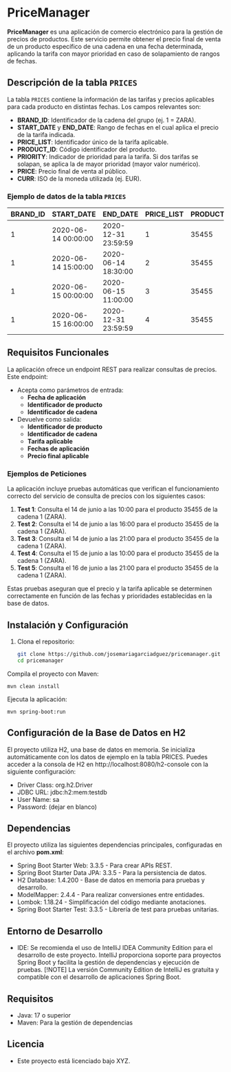 # PriceManager

**PriceManager** es una aplicación de comercio electrónico para la gestión de precios de productos. Este servicio permite obtener el precio final de venta de un producto específico de una cadena en una fecha determinada, aplicando la tarifa con mayor prioridad en caso de solapamiento de rangos de fechas.

## Descripción de la tabla `PRICES`

La tabla `PRICES` contiene la información de las tarifas y precios aplicables para cada producto en distintas fechas. Los campos relevantes son:

- **BRAND_ID**: Identificador de la cadena del grupo (ej. 1 = ZARA).
- **START_DATE** y **END_DATE**: Rango de fechas en el cual aplica el precio de la tarifa indicada.
- **PRICE_LIST**: Identificador único de la tarifa aplicable.
- **PRODUCT_ID**: Código identificador del producto.
- **PRIORITY**: Indicador de prioridad para la tarifa. Si dos tarifas se solapan, se aplica la de mayor prioridad (mayor valor numérico).
- **PRICE**: Precio final de venta al público.
- **CURR**: ISO de la moneda utilizada (ej. EUR).

### Ejemplo de datos de la tabla `PRICES`

| BRAND_ID | START_DATE             | END_DATE               | PRICE_LIST | PRODUCT_ID | PRIORITY | PRICE | CURR |
|----------|-------------------------|------------------------|------------|------------|----------|-------|------|
| 1        | 2020-06-14 00:00:00     | 2020-12-31 23:59:59   | 1          | 35455      | 0        | 35.50 | EUR  |
| 1        | 2020-06-14 15:00:00     | 2020-06-14 18:30:00   | 2          | 35455      | 1        | 25.45 | EUR  |
| 1        | 2020-06-15 00:00:00     | 2020-06-15 11:00:00   | 3          | 35455      | 1        | 30.50 | EUR  |
| 1        | 2020-06-15 16:00:00     | 2020-12-31 23:59:59   | 4          | 35455      | 1        | 38.95 | EUR  |

## Requisitos Funcionales

La aplicación ofrece un endpoint REST para realizar consultas de precios. Este endpoint:

- Acepta como parámetros de entrada:
    - **Fecha de aplicación**
    - **Identificador de producto**
    - **Identificador de cadena**
- Devuelve como salida:
    - **Identificador de producto**
    - **Identificador de cadena**
    - **Tarifa aplicable**
    - **Fechas de aplicación**
    - **Precio final aplicable**

### Ejemplos de Peticiones

La aplicación incluye pruebas automáticas que verifican el funcionamiento correcto del servicio de consulta de precios con los siguientes casos:

1. **Test 1**: Consulta el 14 de junio a las 10:00 para el producto 35455 de la cadena 1 (ZARA).
2. **Test 2**: Consulta el 14 de junio a las 16:00 para el producto 35455 de la cadena 1 (ZARA).
3. **Test 3**: Consulta el 14 de junio a las 21:00 para el producto 35455 de la cadena 1 (ZARA).
4. **Test 4**: Consulta el 15 de junio a las 10:00 para el producto 35455 de la cadena 1 (ZARA).
5. **Test 5**: Consulta el 16 de junio a las 21:00 para el producto 35455 de la cadena 1 (ZARA).

Estas pruebas aseguran que el precio y la tarifa aplicable se determinen correctamente en función de las fechas y prioridades establecidas en la base de datos.

## Instalación y Configuración

1. Clona el repositorio:

   ```bash
   git clone https://github.com/josemariagarciadguez/pricemanager.git
   cd pricemanager
Compila el proyecto con Maven:

    mvn clean install
Ejecuta la aplicación:

    mvn spring-boot:run
## Configuración de la Base de Datos en H2
El proyecto utiliza H2, una base de datos en memoria. Se inicializa automáticamente con los datos de ejemplo en la tabla PRICES. Puedes acceder a la consola de H2 en http://localhost:8080/h2-console con la siguiente configuración:

- Driver Class: org.h2.Driver
- JDBC URL: jdbc:h2:mem:testdb
- User Name: sa
- Password: (dejar en blanco)
## Dependencias
El proyecto utiliza las siguientes dependencias principales, configuradas en el archivo **pom.xml**:

- Spring Boot Starter Web: 3.3.5 - Para crear APIs REST.
- Spring Boot Starter Data JPA: 3.3.5 - Para la persistencia de datos.
- H2 Database: 1.4.200 - Base de datos en memoria para pruebas y desarrollo.
- ModelMapper: 2.4.4 - Para realizar conversiones entre entidades.
- Lombok: 1.18.24 - Simplificación del código mediante anotaciones.
- Spring Boot Starter Test: 3.3.5 - Librería de test para pruebas unitarias.
## Entorno de Desarrollo
- IDE: Se recomienda el uso de IntelliJ IDEA Community Edition para el desarrollo de este proyecto. IntelliJ proporciona soporte para proyectos Spring Boot y facilita la gestión de dependencias y ejecución de pruebas.
[!NOTE]
La versión Community Edition de IntelliJ es gratuita y compatible con el desarrollo de aplicaciones Spring Boot.
## Requisitos
- Java: 17 o superior
- Maven: Para la gestión de dependencias
## Licencia
- Este proyecto está licenciado bajo XYZ.